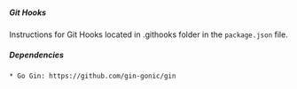 ##### Git Hooks
Instructions for Git Hooks located in .githooks folder in the ```package.json``` file.

##### Dependencies
    * Go Gin: https://github.com/gin-gonic/gin

